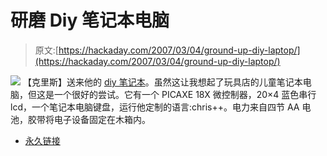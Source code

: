 # 研磨 Diy 笔记本电脑

> 原文:[https://hackaday.com/2007/03/04/ground-up-diy-laptop/](https://hackaday.com/2007/03/04/ground-up-diy-laptop/)

![](../Images/856081bc64e7c8afd8c6264ab45ebc48.png)
【克里斯】送来他的 [diy 笔记本](http://www-scf.usc.edu/~cfenton/laptop.htm)。虽然这让我想起了玩具店的儿童笔记本电脑，但这是一个很好的尝试。它有一个 PICAXE 18X 微控制器，20×4 蓝色串行 lcd，一个笔记本电脑键盘，运行他定制的语言:chris++。电力来自四节 AA 电池，胶带将电子设备固定在木箱内。

*   [永久链接](http://www-scf.usc.edu/~cfenton/laptop.htm)